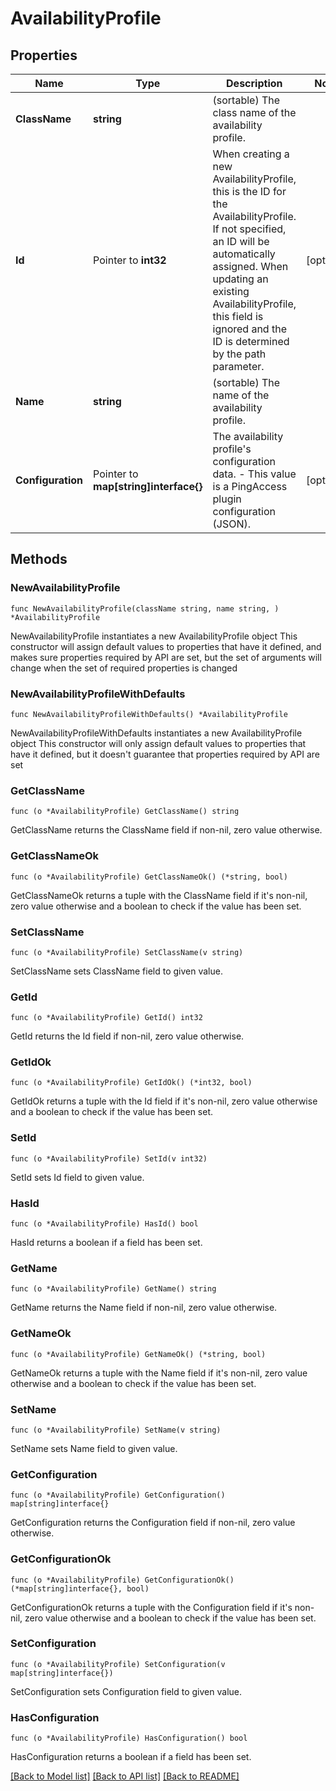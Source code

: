 # AvailabilityProfile

## Properties

Name | Type | Description | Notes
------------ | ------------- | ------------- | -------------
**ClassName** | **string** | (sortable) The class name of the availability profile. | 
**Id** | Pointer to **int32** | When creating a new AvailabilityProfile, this is the ID for the AvailabilityProfile. If not specified, an ID will be automatically assigned. When updating an existing AvailabilityProfile, this field is ignored and the ID is determined by the path parameter. | [optional] 
**Name** | **string** | (sortable) The name of the availability profile. | 
**Configuration** | Pointer to **map[string]interface{}** | The availability profile&#39;s configuration data. - This value is a PingAccess plugin configuration (JSON). | [optional] 

## Methods

### NewAvailabilityProfile

`func NewAvailabilityProfile(className string, name string, ) *AvailabilityProfile`

NewAvailabilityProfile instantiates a new AvailabilityProfile object
This constructor will assign default values to properties that have it defined,
and makes sure properties required by API are set, but the set of arguments
will change when the set of required properties is changed

### NewAvailabilityProfileWithDefaults

`func NewAvailabilityProfileWithDefaults() *AvailabilityProfile`

NewAvailabilityProfileWithDefaults instantiates a new AvailabilityProfile object
This constructor will only assign default values to properties that have it defined,
but it doesn't guarantee that properties required by API are set

### GetClassName

`func (o *AvailabilityProfile) GetClassName() string`

GetClassName returns the ClassName field if non-nil, zero value otherwise.

### GetClassNameOk

`func (o *AvailabilityProfile) GetClassNameOk() (*string, bool)`

GetClassNameOk returns a tuple with the ClassName field if it's non-nil, zero value otherwise
and a boolean to check if the value has been set.

### SetClassName

`func (o *AvailabilityProfile) SetClassName(v string)`

SetClassName sets ClassName field to given value.


### GetId

`func (o *AvailabilityProfile) GetId() int32`

GetId returns the Id field if non-nil, zero value otherwise.

### GetIdOk

`func (o *AvailabilityProfile) GetIdOk() (*int32, bool)`

GetIdOk returns a tuple with the Id field if it's non-nil, zero value otherwise
and a boolean to check if the value has been set.

### SetId

`func (o *AvailabilityProfile) SetId(v int32)`

SetId sets Id field to given value.

### HasId

`func (o *AvailabilityProfile) HasId() bool`

HasId returns a boolean if a field has been set.

### GetName

`func (o *AvailabilityProfile) GetName() string`

GetName returns the Name field if non-nil, zero value otherwise.

### GetNameOk

`func (o *AvailabilityProfile) GetNameOk() (*string, bool)`

GetNameOk returns a tuple with the Name field if it's non-nil, zero value otherwise
and a boolean to check if the value has been set.

### SetName

`func (o *AvailabilityProfile) SetName(v string)`

SetName sets Name field to given value.


### GetConfiguration

`func (o *AvailabilityProfile) GetConfiguration() map[string]interface{}`

GetConfiguration returns the Configuration field if non-nil, zero value otherwise.

### GetConfigurationOk

`func (o *AvailabilityProfile) GetConfigurationOk() (*map[string]interface{}, bool)`

GetConfigurationOk returns a tuple with the Configuration field if it's non-nil, zero value otherwise
and a boolean to check if the value has been set.

### SetConfiguration

`func (o *AvailabilityProfile) SetConfiguration(v map[string]interface{})`

SetConfiguration sets Configuration field to given value.

### HasConfiguration

`func (o *AvailabilityProfile) HasConfiguration() bool`

HasConfiguration returns a boolean if a field has been set.


[[Back to Model list]](../README.md#documentation-for-models) [[Back to API list]](../README.md#documentation-for-api-endpoints) [[Back to README]](../README.md)


